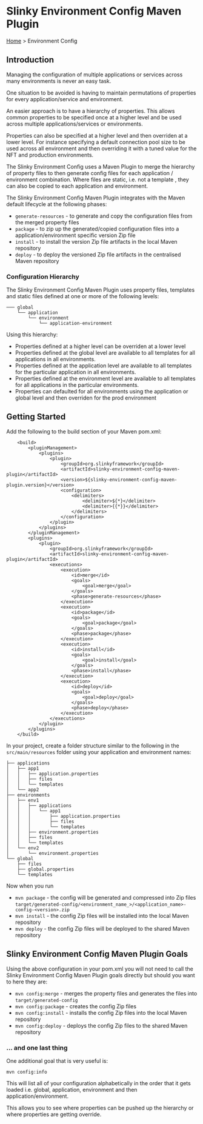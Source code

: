 # Slinky Environment Config Maven Plugin

[Home](../README.md) > Environment Config

## Introduction
Managing the configuration of multiple applications or services across many environments is never an easy task. 

One situation to be avoided is having to maintain permutations of properties for every application/service and environment.

An easier approach is to have a hierarchy of properties. This allows common properties to be specified once at a higher level and be used across multiple applications/services or environments. 

Properties can also be specified at a higher level and then overriden at a lower level. For instance specifying a default connection pool size to be used across all environment and then overriding it with a tuned value for the NFT and production environments. 

The Slinky Environment Config uses a Maven Plugin to merge the hierarchy of property files to then generate config files for each application / environment combination. Where files are static, i.e. not a template , they can also be copied to each application and environment.

The Slinky Environment Config Maven Plugin integrates with the Maven default lifecycle at the following phases:
*  `generate-resources`  - to generate and copy the configuration files from the merged property files
 *  `package` - to zip up the generated/copied configuration files into a application/environment specific version Zip file
 *  `install` - to install the version Zip file artifacts in the local Maven repository
 *  `deploy` - to deploy the versioned Zip file artifacts in the centralised Maven repository

### Configuration Hierarchy
The Slinky Environment Config Maven Plugin uses property files, templates and static files defined at one or more of the following levels:

```
─── global
    └── application
        └── environment
            └── application-environment
```


Using this hierarchy:
- Properties defined at a higher level can be overriden at a lower level
- Properties defined at the global level are available to all templates for all applications in all environments.  
- Properties defined at the application level are available to all templates for the particular application in all environments.  
- Properties defined at the environment level are available to all templates for all applications in the particular environments.  
- Properties can defaulted for all environments using the application or global level and then overriden for the prod environment

## Getting Started

Add the following to the build section of your Maven pom.xml:

```
    <build>
        <pluginManagement>
            <plugins>
                <plugin>
                    <groupId>org.slinkyframework</groupId>
                    <artifactId>slinky-environment-config-maven-plugin</artifactId>
                    <version>${slinky-environment-config-maven-plugin.version}</version>
                    <configuration>
                        <delimiters>
                            <delimiter>${*}</delimiter>
                            <delimiter>{{*}}</delimiter>
                        </delimiters>
                    </configuration>
                </plugin>
            </plugins>
        </pluginManagement>
        <plugins>
            <plugin>
                <groupId>org.slinkyframework</groupId>
                <artifactId>slinky-environment-config-maven-plugin</artifactId>
                <executions>
                    <execution>
                        <id>merge</id>
                        <goals>
                            <goal>merge</goal>
                        </goals>
                        <phase>generate-resources</phase>
                    </execution>
                    <execution>
                        <id>package</id>
                        <goals>
                            <goal>package</goal>
                        </goals>
                        <phase>package</phase>
                    </execution>
                    <execution>
                        <id>install</id>
                        <goals>
                            <goal>install</goal>
                        </goals>
                        <phase>install</phase>
                    </execution>
                    <execution>
                        <id>deploy</id>
                        <goals>
                            <goal>deploy</goal>
                        </goals>
                        <phase>deploy</phase>
                    </execution>
                </executions>
            </plugin>
        </plugins>
    </build>
```

In your project, create a folder structure similar to the following in the `src/main/resources` folder using your application and environment names:


```
├── applications
│   ├── app1
│   │   ├── application.properties
│   │   ├── files
│   │   └── templates
│   └── app2
├── environments
│   ├── env1
│   │   ├── applications
│   │   │   └── app1
│   │   │       ├── application.properties
│   │   │       ├── files
│   │   │       └── templates
│   │   ├── environment.properties
│   │   ├── files
│   │   └── templates
│   └── env2
│       └── environment.properties
└── global
    ├── files
    ├── global.properties
    └── templates
```

Now when you run 
- `mvn package` -  the config will be generated and compressed into Zip files `target/generated-config/<environment_name_>/<application_name>-config-<version>.zip`
- `mvn install` - the config Zip files will be installed into the local Maven repository
- `mvn deploy` - the config Zip files will be deployed to the shared Maven repository
 
## Slinky Environment Config Maven Plugin Goals

Using the above configuration in your pom.xml you will not need to call the Slinky Environment Config Maven Plugin goals directly but should you want to here they are:

- `mvn config:merge` - merges the property files and generates the files into `target/generated-config`
- `mvn config:package` - creates the config Zip files
- `mvn config:install` - installs the config Zip files into the local Maven repository
- `mvn config:deploy` - deploys the config Zip files to the shared Maven repository

### ... and one last thing

One additional goal that is very useful is:

`mvn config:info` 

This will list all of your configuration alphabetically in the order that it gets loaded i.e. global, application, environment and then application/environment. 

This allows you to see where properties can be pushed up the hierarchy or where properties are getting override.